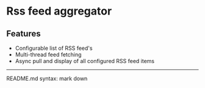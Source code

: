 # Rss feed aggregator
## Features
* Configurable list of RSS feed's
* Multi-thread feed fetching
* Async pull and display of all configured RSS feed items

---
README.md syntax: mark down
